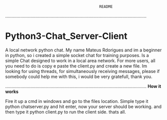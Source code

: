                                               README
................................................................................................................

# Python3-Chat_Server-Client
A local network python chat. 
My name Mateus Rdorigues and im a beginner in python, so i created a simple socket chat for training purposes.
Is a simple Chat designed to work in a local area network.
For more users, all you need to do is copy e paste the client.py and create a new file.
Im looking for using threads, for simultaneously receiving messages, 
please if somebody could help me with this, i would be very gratefull, thank you.

................................................................................................................
<b>How it works</b>

Fire it up a cmd in windows and go to the files location.
Simple type it python chatserver.py and hit enter, now your server should be working.
and then type it python client.py to run the client side.
thats all.
